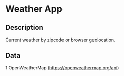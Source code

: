 # Weather App

## Description

Current weather by zipcode or browser geolocation.

## Data

1 OpenWeatherMap (https://openweathermap.org/api)
